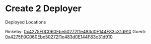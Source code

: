 # Create 2 Deployer

Deployed Locations

Rinkeby: [0x4275F0C060Ebe50272f1e483d0E144F83c31d910](https://rinkeby.etherscan.io/address/0x45A1A1a7d02436e0D83a15E177a551F4e8B3a33c)
Goerli: [0x4275F0C060Ebe50272f1e483d0E144F83c31d910](https://goerli.etherscan.io/address/0x45A1A1a7d02436e0D83a15E177a551F4e8B3a33c)
